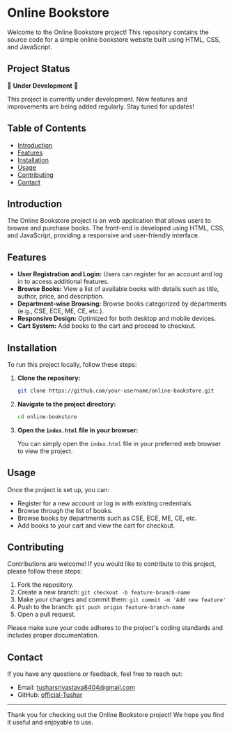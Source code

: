 # Online Bookstore

Welcome to the Online Bookstore project! This repository contains the source code for a simple online bookstore website built using HTML, CSS, and JavaScript.

## Project Status

🚧 **Under Development** 🚧

This project is currently under development. New features and improvements are being added regularly. Stay tuned for updates!

## Table of Contents

- [Introduction](#introduction)
- [Features](#features)
- [Installation](#installation)
- [Usage](#usage)
- [Contributing](#contributing)
- [Contact](#contact)

## Introduction

The Online Bookstore project is an  web application that allows users to browse and purchase books. The front-end is developed using HTML, CSS, and JavaScript, providing a responsive and user-friendly interface.

## Features

- **User Registration and Login:** Users can register for an account and log in to access additional features.
- **Browse Books:** View a list of available books with details such as title, author, price, and description.
- **Department-wise Browsing:** Browse books categorized by departments (e.g., CSE, ECE, ME, CE, etc.).
- **Responsive Design:** Optimized for both desktop and mobile devices.
- **Cart System:** Add books to the cart and proceed to checkout.

## Installation

To run this project locally, follow these steps:

1. **Clone the repository:**

    ```bash
    git clone https://github.com/your-username/online-bookstore.git
    ```

2. **Navigate to the project directory:**

    ```bash
    cd online-bookstore
    ```

3. **Open the `index.html` file in your browser:**

    You can simply open the `index.html` file in your preferred web browser to view the project.

## Usage

Once the project is set up, you can:

- Register for a new account or log in with existing credentials.
- Browse through the list of books.
- Browse books by departments such as CSE, ECE, ME, CE, etc.
- Add books to your cart and view the cart for checkout.

## Contributing

Contributions are welcome! If you would like to contribute to this project, please follow these steps:

1. Fork the repository.
2. Create a new branch: `git checkout -b feature-branch-name`
3. Make your changes and commit them: `git commit -m 'Add new feature'`
4. Push to the branch: `git push origin feature-branch-name`
5. Open a pull request.

Please make sure your code adheres to the project's coding standards and includes proper documentation.

## Contact

If you have any questions or feedback, feel free to reach out:

- Email: tusharsrivastava8404@gmail.com
- GitHub: [official-Tushar](https://github.com/official-Tushar)

---

Thank you for checking out the Online Bookstore project! We hope you find it useful and enjoyable to use.
